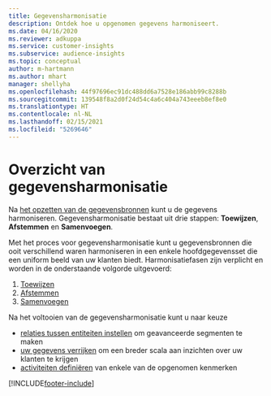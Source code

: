 ```yaml
---
title: Gegevensharmonisatie
description: Ontdek hoe u opgenomen gegevens harmoniseert.
ms.date: 04/16/2020
ms.reviewer: adkuppa
ms.service: customer-insights
ms.subservice: audience-insights
ms.topic: conceptual
author: m-hartmann
ms.author: mhart
manager: shellyha
ms.openlocfilehash: 44f97696ec91dc488dd6a7528e186abb99c8288b
ms.sourcegitcommit: 139548f8a2d0f24d54c4a6c404a743eeeb8ef8e0
ms.translationtype: HT
ms.contentlocale: nl-NL
ms.lasthandoff: 02/15/2021
ms.locfileid: "5269646"
---
```

# <a name="data-unification-overview"></a>Overzicht van gegevensharmonisatie

Na [het opzetten van de gegevensbronnen](data-sources.md) kunt u de gegevens harmoniseren. Gegevensharmonisatie bestaat uit drie stappen: **Toewijzen**, **Afstemmen** en **Samenvoegen**.

Met het proces voor gegevensharmonisatie kunt u gegevensbronnen die ooit verschillend waren harmoniseren in een enkele hoofdgegevensset die een uniform beeld van uw klanten biedt. Harmonisatiefasen zijn verplicht en worden in de onderstaande volgorde uitgevoerd:

1. [Toewijzen](map-entities.md)
2. [Afstemmen](match-entities.md)
3. [Samenvoegen](merge-entities.md)

Na het voltooien van de gegevensharmonisatie kunt u naar keuze

- [relaties tussen entiteiten instellen](relationships.md) om geavanceerde segmenten te maken
- [uw gegevens verrijken](enrichment-hub.md) om een breder scala aan inzichten over uw klanten te krijgen
- [activiteiten definiëren](activities.md) van enkele van de opgenomen kenmerken


[!INCLUDE[footer-include](../includes/footer-banner.md)]